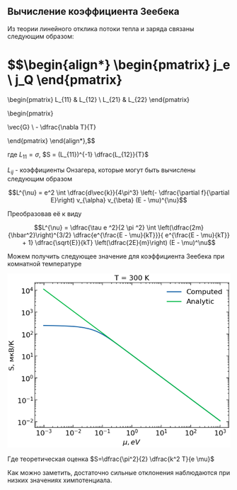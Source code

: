 ## Вычисление коэффициента Зеебека

Из теории линейного отклика потоки тепла и заряда связаны следующим образом:

$$\begin{align*}
 \begin{pmatrix} 
 j_e \\ j_Q \end{pmatrix}
 =
  \begin{pmatrix}
   L_{11} &
   L_{12} \\
   L_{21} &
   L_{22} 
   \end{pmatrix}

   \begin{pmatrix}
   
   \vec{G} \\
    - \dfrac{\nabla T}{T}
   
   \end{pmatrix}
\end{align*},$$

где $L_{11} = \sigma$, $S = (L_{11})^{-1} \dfrac{L_{12}}{T}$

$L_{ij}$ - коэффициенты Онзагера, которые могут быть вычислены следующим образом

$$L^{\nu} = e^2 \int \dfrac{d\vec{k}}{4\pi^3} \left(- \dfrac{\partial f}{\partial E}\right) v_{\alpha} v_{\beta} (E - \mu)^{\nu}$$

Преобразовав её к виду

$$L^{\nu} = \dfrac{\tau e ^2}{2 \pi ^2} \int \left(\dfrac{2m}{\hbar^2}\right)^{3/2} \dfrac{e^{\frac{E - \mu}{kT}}}{ e^{\frac{E - \mu}{kT}} + 1} \dfrac{\sqrt{E}}{kT} \left(\dfrac{2E}{m}\right) (E - \mu)^\nu$$

Можем получить следующее значение для коэффициента Зеебека при комнатной температуре

![](./images/S_mu.png)

Где теоретическая оценка $S=\dfrac{\pi^2}{2} \dfrac{k^2 T}{e \mu}$

Как можно заметить, достаточно сильные отклонения наблюдаются при низких значениях химпотенциала.